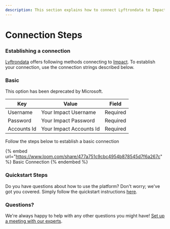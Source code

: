 ```yaml
---
description: This section explains how to connect Lyftrondata to Impact.
---
```


# Connection Steps

### Establishing a connection

[Lyftrondata](https://www.lyftrondata.com) offers following methods connecting to [Impact](https://www.lyftrondata.com/integration/marketing-analytics/impact/). To establish your connection, use the connection strings described below.

### Basic

This option has been deprecated by Microsoft.

| Key         | Value                   | Field    |
| ----------- | ----------------------- | -------- |
| Username    | Your Impact Username    | Required |
| Password    | Your Impact Password    | Required |
| Accounts Id | Your Impact Accounts Id | Required |

Follow the steps below to establish a basic connection

{% embed url="https://www.loom.com/share/477a751c9cbc4954b878545d7f6a267c" %}
Basic Connection
{% endembed %}

### Quickstart Steps

Do you have questions about how to use the platform? Don't worry; we've got you covered. Simply follow the quickstart instructions [here](./).

### Questions? <a href="#questions" id="questions"></a>

We're always happy to help with any other questions you might have! [Set up a meeting with our experts](https://www.lyftrondata.com/book-a-meeting/).
